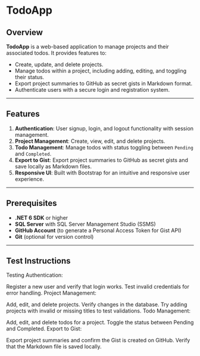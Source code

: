 # TodoApp

## Overview
**TodoApp** is a web-based application to manage projects and their associated todos. It provides features to:
- Create, update, and delete projects.
- Manage todos within a project, including adding, editing, and toggling their status.
- Export project summaries to GitHub as secret gists in Markdown format.
- Authenticate users with a secure login and registration system.

---

## Features
1. **Authentication**: User signup, login, and logout functionality with session management.
2. **Project Management**: Create, view, edit, and delete projects.
3. **Todo Management**: Manage todos with status toggling between `Pending` and `Completed`.
4. **Export to Gist**: Export project summaries to GitHub as secret gists and save locally as Markdown files.
5. **Responsive UI**: Built with Bootstrap for an intuitive and responsive user experience.

---

## Prerequisites
- **.NET 6 SDK** or higher
- **SQL Server** with SQL Server Management Studio (SSMS)
- **GitHub Account** (to generate a Personal Access Token for Gist API)
- **Git** (optional for version control)

---

## Test Instructions

Testing
Authentication:

Register a new user and verify that login works.
Test invalid credentials for error handling.
Project Management:

Add, edit, and delete projects. Verify changes in the database.
Try adding projects with invalid or missing titles to test validations.
Todo Management:

Add, edit, and delete todos for a project.
Toggle the status between Pending and Completed.
Export to Gist:

Export project summaries and confirm the Gist is created on GitHub.
Verify that the Markdown file is saved locally.
